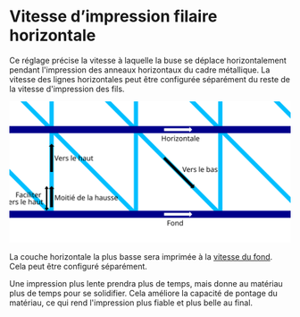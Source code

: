 Vitesse d’impression filaire horizontale
====
Ce réglage précise la vitesse à laquelle la buse se déplace horizontalement pendant l'impression des anneaux horizontaux du cadre métallique. La vitesse des lignes horizontales peut être configurée séparément du reste de la vitesse d'impression des fils.

![Où les différentes vitesses d'impression à fil s'appliquent](../images/wireframe_printspeed_fr.svg)

La couche horizontale la plus basse sera imprimée à la [vitesse du fond](wireframe_printspeed_bottom.md). Cela peut être configuré séparément.

Une impression plus lente prendra plus de temps, mais donne au matériau plus de temps pour se solidifier. Cela améliore la capacité de pontage du matériau, ce qui rend l'impression plus fiable et plus belle au final.
